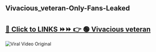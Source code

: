 
 ## Vivacious_veteran-Only-Fans-Leaked

# <h2><a href="https://clipsfans.com/Vivacious_veteran&ref=git">🔗 Click to LINKS ⏩⏩ 👉 🟢 Vivacious veteran </a></h2>

<a href="https://clipsfans.com/Vivacious_veteran&ref=git" rel="nofollow" data-target="animated-image.originalLink"><img src="https://i.ibb.co.com/xMMVF88/686577567.gif" alt="Viral Video Original" style="max-width: 100%; display: inline-block;" data-target="animated-image.originalImage"></a>
